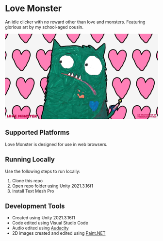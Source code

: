# Love Monster
An idle clicker with no reward other than love and monsters. Featuring glorious art by my school-aged cousin.

![Love Monster gameplay](https://github.com/mklewandowski/love-monster/blob/main/Assets/Images/gameplay.jpg?raw=true)

## Supported Platforms
Love Monster is designed for use in web browsers.

## Running Locally
Use the following steps to run locally:
1. Clone this repo
2. Open repo folder using Unity 2021.3.16f1
3. Install Text Mesh Pro

## Development Tools
- Created using Unity 2021.3.16f1
- Code edited using Visual Studio Code
- Audio edited using [Audacity](https://www.audacityteam.org/)
- 2D images created and edited using [Paint.NET](https://www.getpaint.net/)
